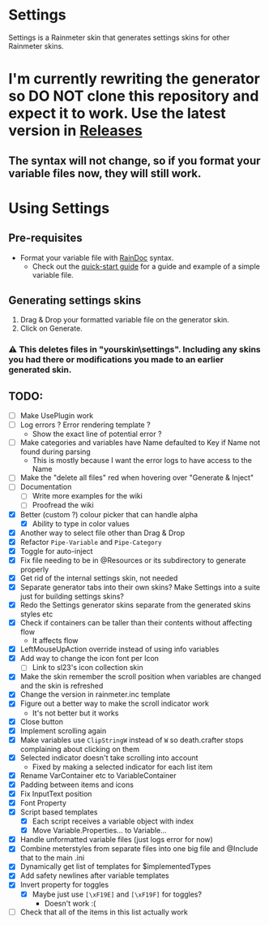 # Settings

Settings is a Rainmeter skin that generates settings skins for other Rainmeter skins.

# I'm currently rewriting the generator so DO NOT clone this repository and expect it to work. Use the latest version in [Releases](https://github.com/sceleri/settings/releases)

## The syntax will not change, so if you format your variable files now, they will still work.

# Using Settings

## Pre-requisites

- Format your variable file with [RainDoc](https://github.com/sceleri/settings/wiki/RainDoc-syntax) syntax.
  - Check out the [quick-start guide](https://github.com/sceleri/settings/wiki) for a guide and example of a simple variable file.

## Generating settings skins

1.  Drag & Drop your formatted variable file on the generator skin.
2.  Click on Generate.

### :warning: This deletes files in "yourskin\settings". Including any skins you had there or modifications you made to an earlier generated skin.

## TODO:

- [ ] Make UsePlugin work
- [ ] Log errors ? Error rendering template ?
  - Show the exact line of potential error ?
- [ ] Make categories and variables have Name defaulted to Key if Name not found during parsing
  - This is mostly because I want the error logs to have access to the Name
- [ ] Make the "delete all files" red when hovering over "Generate & Inject"
- [ ] Documentation
  - [ ] Write more examples for the wiki
  - [ ] Proofread the wiki
- [x] Better (custom ?) colour picker that can handle alpha
  - [x] Ability to type in color values
- [x] Another way to select file other than Drag & Drop
- [x] Refactor `Pipe-Variable` and `Pipe-Category`
- [x] Toggle for auto-inject
- [x] Fix file needing to be in @Resources or its subdirectory to generate properly
- [x] Get rid of the internal settings skin, not needed
- [x] Separate generator tabs into their own skins? Make Settings into a suite just for building settings skins?
- [x] Redo the Settings generator skins separate from the generated skins styles etc
- [x] Check if containers can be taller than their contents without affecting flow
  - It affects flow
- [x] LeftMouseUpAction override instead of using info variables
- [x] Add way to change the icon font per Icon
  - [ ] Link to sl23's icon collection skin
- [x] Make the skin remember the scroll position when variables are changed and the skin is refreshed
- [x] Change the version in rainmeter.inc template
- [x] Figure out a better way to make the scroll indicator work
  - It's not better but it works
- [x] Close button
- [x] Implement scrolling again
- [x] Make variables use `ClipStringW` instead of `W` so death.crafter stops complaining about clicking on them
- [x] Selected indicator doesn't take scrolling into account
  - Fixed by making a selected indicator for each list item
- [x] Rename VarContainer etc to VariableContainer
- [x] Padding between items and icons
- [x] Fix InputText position
- [x] Font Property
- [x] Script based templates
  - [x] Each script receives a variable object with index
  - [x] Move Variable.Properties... to Variable...
- [x] Handle unformatted variable files (just logs error for now)
- [x] Combine meterstyles from separate files into one big file and @Include that to the main .ini
- [x] Dynamically get list of templates for $implementedTypes
- [x] Add safety newlines after variable templates
- [x] Invert property for toggles
  - [x] Maybe just use `[\xF19E]` and `[\xF19F]` for toggles?
    - Doesn't work :(
- [ ] Check that all of the items in this list actually work
